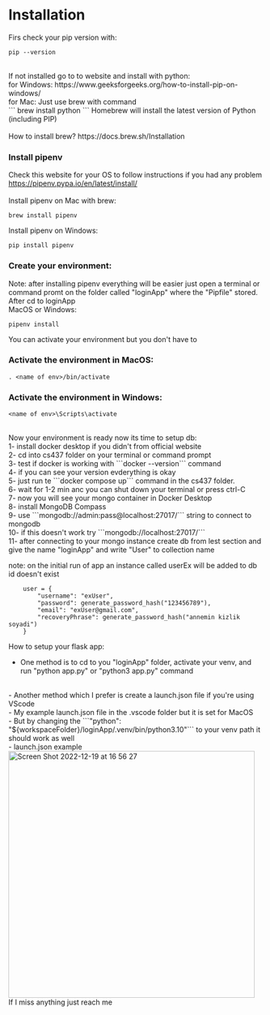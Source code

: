 # Installation <br/>

Firs check your pip version with:<br/>
```
pip --version
```
<br/>
If not installed go to to website and install with python:<br/>
for Windows: https://www.geeksforgeeks.org/how-to-install-pip-on-windows/<br/>
for Mac: Just use brew with command <br/>
```
brew install python
```
Homebrew will install the latest version of Python (including PIP)<br/>

<br/>
How to install brew?  https://docs.brew.sh/Installation
<br/>

### Install pipenv<br/>
Check this website for your OS to follow instructions if you had any problem<br/>
https://pipenv.pypa.io/en/latest/install/ <br/>
<br/>
Install pipenv on Mac with brew:<br/>
```
brew install pipenv
```
Install pipenv on Windows:<br/>
```
pip install pipenv
```
### Create your environment:<br/>
Note: after installing pipenv everything will be easier just open a terminal or command promt on the folder called "loginApp" where the "Pipfile" stored.
<br/>
After cd to loginApp<br/>
MacOS or Windows:<br/>
```
pipenv install
```
You can activate your environment but you don't have to<br/>
### Activate the environment in MacOS:<br/>
```
. <name of env>/bin/activate
```
### Activate the environment in Windows:<br/>
```
<name of env>\Scripts\activate
```
<br/>
Now your environment is ready now its time to setup db:<br/>
1- install docker desktop if you didn't from official website<br/>
2- cd into cs437 folder on your terminal or command prompt<br/>
3- test if docker is working with ```docker --version``` command<br/>
4- if you can see your version evderything is okay<br/>
5- just run te ```docker compose up``` command in the cs437 folder.<br/>
6- wait for 1-2 min anc you can shut down your terminal or press ctrl-C<br/>
7- now you will see your mongo container in Docker Desktop<br/>
8- install MongoDB Compass <br/>
9- use ```mongodb://admin:pass@localhost:27017/``` string to connect to mongodb<br/>
10- if this doesn't work try ```mongodb://localhost:27017/```<br/>
11- after connecting to your mongo instance create db from lest section and give the name "loginApp" and write "User" to collection name<br/>

note: on the initial run of app an instance called userEx will be added to db id doesn't exist<br/>

        user = {
            "username": "exUser",
            "password": generate_password_hash("123456789"),
            "email": "exUser@gmail.com",
            "recoveryPhrase": generate_password_hash("annemin kizlik soyadi")
        }

How to setup your flask app:<br/>
- One method is to cd to you "loginApp" folder, activate your venv, and run "python app.py" or "python3 app.py" command<br/>
<br/>
- Another method which I prefer is create a launch.json file if you're using VScode<br/>
- My example launch.json file in the .vscode folder but it is set for MacOS<br/>
- But by changing the ```"python": "${workspaceFolder}/loginApp/.venv/bin/python3.10"``` to your venv path it should work as well<br/>
- launch.json example<br/>
<img width="487" alt="Screen Shot 2022-12-19 at 16 56 27" src="https://user-images.githubusercontent.com/94080241/208441754-6aa75e98-1a1c-48db-97e7-7b664f688755.png">
<br/>
If I miss anything just reach me
